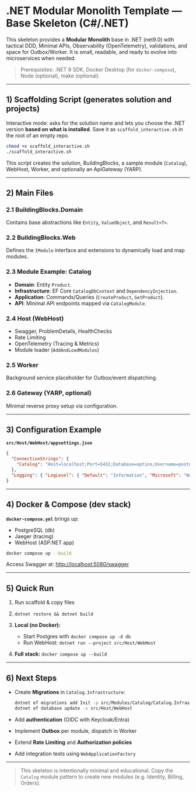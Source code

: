 # .NET Modular Monolith Template — Base Skeleton (C#/.NET)

This skeleton provides a **Modular Monolith** base in .NET (net9.0) with tactical DDD, Minimal APIs, Observability (OpenTelemetry), validations, and space for Outbox/Worker. It is small, readable, and ready to evolve into microservices when needed.

> Prerequisites: .NET 9 SDK, Docker Desktop (for `docker-compose`), Node (optional), make (optional).

---

## 1) Scaffolding Script (generates solution and projects)

Interactive mode: asks for the solution name and lets you choose the .NET version **based on what is installed**. Save it as `scaffold_interactive.sh` in the root of an empty repo.

```bash
chmod +x scaffold_interactive.sh
./scaffold_interactive.sh
```

This script creates the solution, BuildingBlocks, a sample module (`Catalog`), WebHost, Worker, and optionally an ApiGateway (YARP).

---

## 2) Main Files

### 2.1 BuildingBlocks.Domain

Contains base abstractions like `Entity`, `ValueObject`, and `Result<T>`.

### 2.2 BuildingBlocks.Web

Defines the `IModule` interface and extensions to dynamically load and map modules.

### 2.3 Module Example: Catalog

* **Domain**: Entity `Product`.
* **Infrastructure**: EF Core `CatalogDbContext` and `DependencyInjection`.
* **Application**: Commands/Queries (`CreateProduct`, `GetProduct`).
* **API**: Minimal API endpoints mapped via `CatalogModule`.

### 2.4 Host (WebHost)

* Swagger, ProblemDetails, HealthChecks
* Rate Limiting
* OpenTelemetry (Tracing & Metrics)
* Module loader (`AddAndLoadModules`)

### 2.5 Worker

Background service placeholder for Outbox/event dispatching.

### 2.6 Gateway (YARP, optional)

Minimal reverse proxy setup via configuration.

---

## 3) Configuration Example

**`src/Host/WebHost/appsettings.json`**

```json
{
  "ConnectionStrings": {
    "Catalog": "Host=localhost;Port=5432;Database=optino;Username=postgres;Password=postgres"
  },
  "Logging": { "LogLevel": { "Default": "Information", "Microsoft": "Warning" } }
}
```

---

## 4) Docker & Compose (dev stack)

**`docker-compose.yml`** brings up:

* PostgreSQL (db)
* Jaeger (tracing)
* WebHost (ASP.NET app)

```bash
docker compose up --build
```

Access Swagger at: [http://localhost:5080/swagger](http://localhost:5080/swagger)

---

## 5) Quick Run

1. Run scaffold & copy files
2. `dotnet restore && dotnet build`
3. **Local (no Docker):**

    * Start Postgres with `docker compose up -d db`
    * Run WebHost: `dotnet run --project src/Host/WebHost`
4. **Full stack:** `docker compose up --build`

---

## 6) Next Steps

* Create **Migrations** in `Catalog.Infrastructure`:

  ```bash
  dotnet ef migrations add Init -p src/Modules/Catalog/Catalog.Infrastructure -s src/Host/WebHost
  dotnet ef database update -s src/Host/WebHost
  ```
* Add **authentication** (OIDC with Keycloak/Entra)
* Implement **Outbox** per module, dispatch in Worker
* Extend **Rate Limiting** and **Authorization policies**
* Add integration tests using `WebApplicationFactory`

---

> This skeleton is intentionally minimal and educational. Copy the `Catalog` module pattern to create new modules (e.g. Identity, Billing, Orders).
